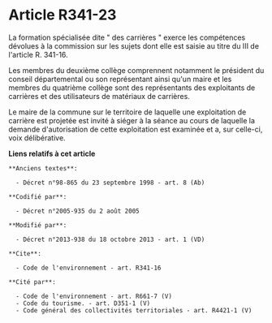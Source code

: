 # Article R341-23

La formation spécialisée dite " des carrières " exerce les compétences dévolues à la commission sur les sujets dont elle est
saisie au titre du III de l'article R. 341-16. 

Les membres du deuxième collège comprennent notamment le président du conseil départemental ou son représentant ainsi qu'un
maire et les membres du quatrième collège sont des représentants des exploitants de carrières et des utilisateurs de
matériaux de carrières. 

Le maire de la commune sur le territoire de laquelle une exploitation de carrière est projetée est invité à siéger à la
séance au cours de laquelle la demande d'autorisation de cette exploitation est examinée et a, sur celle-ci, voix
délibérative.

**Liens relatifs à cet article**

	**Anciens textes**:

	  - Décret n°98-865 du 23 septembre 1998 - art. 8 (Ab)

	**Codifié par**:

	  - Décret n°2005-935 du 2 août 2005

	**Modifié par**:

	  - Décret n°2013-938 du 18 octobre 2013 - art. 1 (VD)

	**Cite**:

	  - Code de l'environnement - art. R341-16

	**Cité par**:

	  - Code de l'environnement - art. R661-7 (V)
	  - Code du tourisme. - art. D351-1 (V)
	  - Code général des collectivités territoriales - art. R4421-1 (V)
